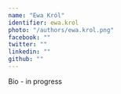 ```yaml
---
name: "Ewa Król"
identifier: ewa.krol
photo: "/authors/ewa.krol.png"
facebook: ""
twitter: ""
linkedin: ""
github: ""
---
```

Bio - in progress
